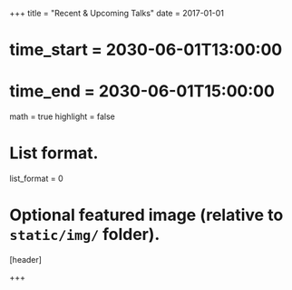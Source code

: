 +++
title = "Recent & Upcoming Talks"
date = 2017-01-01
# time_start = 2030-06-01T13:00:00
# time_end = 2030-06-01T15:00:00
math = true
highlight = false

# List format.
list_format = 0

# Optional featured image (relative to `static/img/` folder).
[header]

+++
